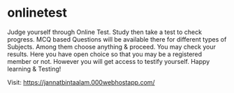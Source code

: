 # onlinetest
Judge yourself through Online Test. Study then take a test to check progress. MCQ based Questions will be available there for different types of Subjects. Among them choose anything &amp; proceed. You may check your results. Here you have open choice so that you may be a registered member or not. However you will get access to testify yourself. Happy learning &amp; Testing!

Visit: https://jannatbintaalam.000webhostapp.com/
